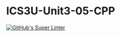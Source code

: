 # ICS3U-Unit3-05-CPP

[![GitHub's Super Linter](https://github.com/trent-hodgins-01/ICS3U-Unit3-05-CPP/workflows/GitHub's%20Super%20Linter/badge.svg)](https://github.com/trent-hodgins-01/ICS3U-Unit3-05-CPP/actions)
